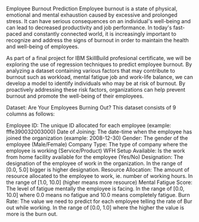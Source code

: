 Employee Burnout Prediction
Employee burnout is a state of physical, emotional and mental exhaustion caused by excessive and prolonged stress. It can have serious consequences on an individual's well-being and can lead to decreased productivity and job performance. In today's fast-paced and constantly connected world, it is increasingly important to recognize and address the signs of burnout in order to maintain the health and well-being of employees.

As part of a final project for  IBM SkillBuild profesional certificate, we will be exploring the use of regression techniques to predict employee burnout. By analyzing a dataset containing various factors that may contribute to burnout such as workload, mental fatigue job and work-life balance, we can develop a model to identify individuals who may be at risk of burnout. By proactively addressing these risk factors, organizations can help prevent burnout and promote the well-being of their employees.

Dataset: Are Your Employees Burning Out?
This dataset consists of 9 columns as follows:

Employee ID: The unique ID allocated for each employee (example: fffe390032003000)
Date of Joining: The date-time when the employee has joined the organization (example: 2008-12-30)
Gender: The gender of the employee (Male/Female)
Company Type: The type of company where the employee is working (Service/Product)
WFH Setup Available: Is the work from home facility available for the employee (Yes/No)
Designation: The designation of the employee of work in the organization. In the range of [0.0, 5.0] bigger is higher designation.
Resource Allocation: The amount of resource allocated to the employee to work, ie. number of working hours. In the range of [1.0, 10.0] (higher means more resource)
Mental Fatigue Score: The level of fatigue mentally the employee is facing. In the range of [0.0, 10.0] where 0.0 means no fatigue and 10.0 means completely fatigue.
Burn Rate: The value we need to predict for each employee telling the rate of Bur out while working. In the range of [0.0, 1.0] where the higher the value is more is the burn out.
